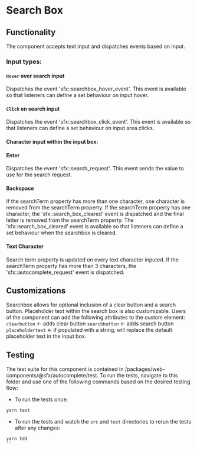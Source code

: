 # Search Box

## Functionality

The component accepts text input and dispatches events based on input.

### Input types:

#### `Hover` over search input

Dispatches the event 'sfx::searchbox_hover_event'. This event is available so that listeners can define a set behaviour on input hover.

#### `Click` on search input

Dispatches the event 'sfx::searchbox_click_event'. This event is available so that listeners can define a set behaviour on input area clicks.

#### Character input within the input box:

#### Enter

Dispatches the event 'sfx::search_request'. This event sends the value to use for the search request.

#### Backspace

If the searchTerm property has more than one character, one character is removed from the searchTerm property.
If the searchTerm property has one character, the 'sfx::search_box_cleared' event is dispatched and the final letter is removed from the searchTerm property. The 'sfx::search_box_cleared' event is available so that listeners can define a set behaviour when the searchbox is cleared.

#### Text Character

Search term property is updated on every text character inputed.
If the searchTerm property has more than 3 characters, the 'sfx::autocomplete_request' event is dispatched.

## Customizations

Searchbox allows for optional inclusion of a clear button and a search button. Placeholder text within the search box is also customizable.
Users of the component can add the following attributes to the custom element:
`clearbutton` <- adds clear button
`searchbutton` <- adds search button
`placeholdertext` <- if populated with a string, will replace the default placeholder text in the input box.

## Testing

The test suite for this component is contained in /packages/web-components/@sfx/autocomplete/test.
To run the tests, navigate to this folder and use one of the following commands based on the desired testing flow:

- To run the tests once:

```sh
yarn test
```

- To run the tests and watch the `src` and `test` directories to rerun the tests after any changes:

```sh
yarn tdd
``
```
